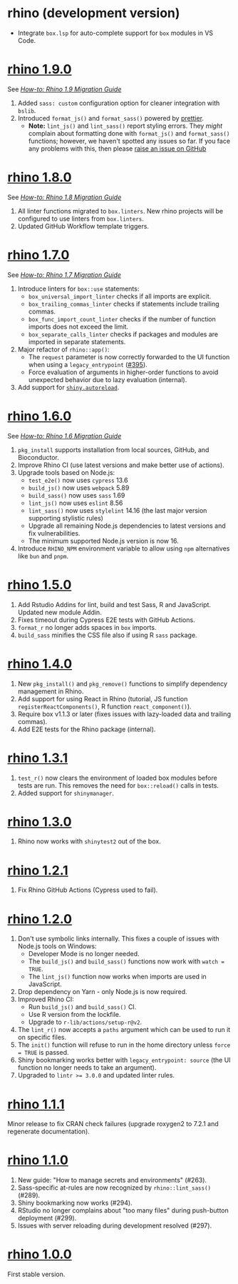 # rhino (development version)

* Integrate `box.lsp` for auto-complete support for `box` modules in VS Code.

# [rhino 1.9.0](https://github.com/Appsilon/rhino/releases/tag/v1.9.0)

See _[How-to: Rhino 1.9 Migration Guide](https://appsilon.github.io/rhino/articles/how-to/migrate-1-9.html)_

1. Added `sass: custom` configuration option for cleaner integration with `bslib`.
2. Introduced `format_js()` and `format_sass()` powered by [prettier](https://prettier.io).
    * **Note:** `lint_js()` and `lint_sass()` report styling errors.
      They _might_ complain about formatting done with `format_js()` and `format_sass()` functions; however, we haven't spotted any issues so far.
      If you face any problems with this, then please [raise an issue on GitHub](https://github.com/Appsilon/rhino/issues/new/choose)

# [rhino 1.8.0](https://github.com/Appsilon/rhino/releases/tag/v1.8.0)

See _[How-to: Rhino 1.8 Migration Guide](https://appsilon.github.io/rhino/articles/how-to/migrate-1-8.html)_

1. All linter functions migrated to `box.linters`. New rhino projects will be configured to use linters from `box.linters`.
2. Updated GitHub Workflow template triggers.

# [rhino 1.7.0](https://github.com/Appsilon/rhino/releases/tag/v1.7.0)

See _[How-to: Rhino 1.7 Migration Guide](https://appsilon.github.io/rhino/articles/how-to/migrate-1-7.html)_

1. Introduce linters for `box::use` statements:
    * `box_universal_import_linter` checks if all imports are explicit.
    * `box_trailing_commas_linter` checks if statements include trailing commas.
    * `box_func_import_count_linter` checks if the number of function imports does not exceed the limit.
    * `box_separate_calls_linter` checks if packages and modules are imported in separate statements.
2. Major refactor of `rhino::app()`:
    * The `request` parameter is now correctly forwarded to the UI function
    when using a `legacy_entrypoint` ([#395](https://github.com/Appsilon/rhino/issues/395)).
    * Force evaluation of arguments in higher-order functions
    to avoid unexpected behavior due to lazy evaluation (internal).
3. Add support for [`shiny.autoreload`](https://shiny.posit.co/r/reference/shiny/latest/shinyoptions).

# [rhino 1.6.0](https://github.com/Appsilon/rhino/releases/tag/v1.6.0)

See _[How-to: Rhino 1.6 Migration Guide](https://appsilon.github.io/rhino/articles/how-to/migrate-1-6.html)_

1. `pkg_install` supports installation from local sources, GitHub, and Bioconductor.
2. Improve Rhino CI (use latest versions and make better use of actions).
3. Upgrade tools based on Node.js:
    * `test_e2e()` now uses `cypress` 13.6
    * `build_js()` now uses `webpack` 5.89
    * `build_sass()` now uses `sass` 1.69
    * `lint_js()` now uses `eslint` 8.56
    * `lint_sass()` now uses `stylelint` 14.16 (the last major version supporting stylistic rules)
    * Upgrade all remaining Node.js dependencies to latest versions and fix vulnerabilities.
    * The minimum supported Node.js version is now 16.
4. Introduce `RHINO_NPM` environment variable
to allow using `npm` alternatives like `bun` and `pnpm`.

# [rhino 1.5.0](https://github.com/Appsilon/rhino/releases/tag/v1.5.0)

1. Add Rstudio Addins for lint, build and test Sass, R and JavaScript. Updated new module Addin.
2. Fixes timeout during Cypress E2E tests with GitHub Actions.
3. `format_r` no longer adds spaces in `box` imports.
4. `build_sass` minifies the CSS file also if using R `sass` package.

# [rhino 1.4.0](https://github.com/Appsilon/rhino/releases/tag/v1.4.0)

1. New `pkg_install()` and `pkg_remove()` functions to simplify dependency management in Rhino.
2. Add support for using React in Rhino
(tutorial, JS function `registerReactComponents()`, R function `react_component()`).
3. Require box v1.1.3 or later (fixes issues with lazy-loaded data and trailing commas).
4. Add E2E tests for the Rhino package (internal).

# [rhino 1.3.1](https://github.com/Appsilon/rhino/releases/tag/v1.3.1)

1. `test_r()` now clears the environment of loaded box modules before tests are run.
This removes the need for `box::reload()` calls in tests.
2. Added support for `shinymanager`.

# [rhino 1.3.0](https://github.com/Appsilon/rhino/releases/tag/v1.3.0)

1. Rhino now works with `shinytest2` out of the box.

# [rhino 1.2.1](https://github.com/Appsilon/rhino/releases/tag/v1.2.1)

1. Fix Rhino GitHub Actions (Cypress used to fail).

# [rhino 1.2.0](https://github.com/Appsilon/rhino/releases/tag/v1.2.0)

1. Don't use symbolic links internally.
This fixes a couple of issues with Node.js tools on Windows:
    * Developer Mode is no longer needed.
    * The `build_js()` and `build_sass()` functions now work with `watch = TRUE`.
    * The `lint_js()` function now works when imports are used in JavaScript.
2. Drop dependency on Yarn - only Node.js is now required.
3. Improved Rhino CI:
    * Run `build_js()` and `build_sass()` CI.
    * Use R version from the lockfile.
    * Upgrade to `r-lib/actions/setup-r@v2`.
4. The `lint_r()` now accepts a `paths` argument which can be used to run it on specific files.
5. The `init()` function will refuse to run in the home directory unless `force = TRUE` is passed.
6. Shiny bookmarking works better with `legacy_entrypoint: source`
(the UI function no longer needs to take an argument).
7. Upgraded to `lintr >= 3.0.0` and updated linter rules.

# [rhino 1.1.1](https://github.com/Appsilon/rhino/releases/tag/v1.1.1)

Minor release to fix CRAN check failures (upgrade roxygen2 to 7.2.1 and regenerate documentation).

# [rhino 1.1.0](https://github.com/Appsilon/rhino/releases/tag/v1.1.0)

1. New guide:  "How to manage secrets and environments" (#263).
2. Sass-specific at-rules are now recognized by `rhino::lint_sass()` (#289).
3. Shiny bookmarking now works (#294).
4. RStudio no longer complains about "too many files" during push-button deployment (#299).
5. Issues with server reloading during development resolved (#297).

# [rhino 1.0.0](https://github.com/Appsilon/rhino/releases/tag/v1.0.0)

First stable version.
